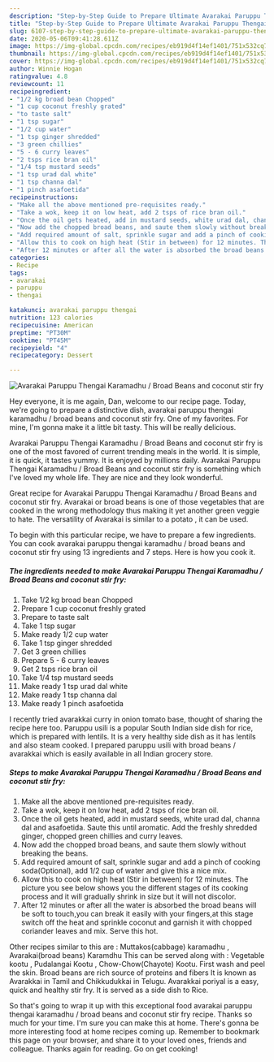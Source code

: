 ```yaml
---
description: "Step-by-Step Guide to Prepare Ultimate Avarakai Paruppu Thengai Karamadhu / Broad Beans and coconut stir fry"
title: "Step-by-Step Guide to Prepare Ultimate Avarakai Paruppu Thengai Karamadhu / Broad Beans and coconut stir fry"
slug: 6107-step-by-step-guide-to-prepare-ultimate-avarakai-paruppu-thengai-karamadhu-broad-beans-and-coconut-stir-fry
date: 2020-05-06T09:41:28.611Z
image: https://img-global.cpcdn.com/recipes/eb919d4f14ef1401/751x532cq70/avarakai-paruppu-thengai-karamadhu-broad-beans-and-coconut-stir-fry-recipe-main-photo.jpg
thumbnail: https://img-global.cpcdn.com/recipes/eb919d4f14ef1401/751x532cq70/avarakai-paruppu-thengai-karamadhu-broad-beans-and-coconut-stir-fry-recipe-main-photo.jpg
cover: https://img-global.cpcdn.com/recipes/eb919d4f14ef1401/751x532cq70/avarakai-paruppu-thengai-karamadhu-broad-beans-and-coconut-stir-fry-recipe-main-photo.jpg
author: Winnie Hogan
ratingvalue: 4.8
reviewcount: 11
recipeingredient:
- "1/2 kg broad bean Chopped"
- "1 cup coconut freshly grated"
- "to taste salt"
- "1 tsp sugar"
- "1/2 cup water"
- "1 tsp ginger shredded"
- "3 green chillies"
- "5 - 6 curry leaves"
- "2 tsps rice bran oil"
- "1/4 tsp mustard seeds"
- "1 tsp urad dal white"
- "1 tsp channa dal"
- "1 pinch asafoetida"
recipeinstructions:
- "Make all the above mentioned pre-requisites ready."
- "Take a wok, keep it on low heat, add 2 tsps of rice bran oil."
- "Once the oil gets heated, add in mustard seeds, white urad dal, channa dal and asafoetida. Saute this until aromatic. Add the freshly shredded ginger, chopped green chillies and curry leaves."
- "Now add the chopped broad beans, and saute them slowly without breaking the beans."
- "Add required amount of salt, sprinkle sugar and add a pinch of cooking soda(Optional), add 1/2 cup of water and give this a nice mix."
- "Allow this to cook on high heat (Stir in between) for 12 minutes. The picture you see below shows you the different stages of its cooking process and it will gradually shrink in size but it will not discolor."
- "After 12 minutes or after all the water is absorbed the broad beans will be soft to touch,you can break it easily with your fingers,at this stage switch off the heat and sprinkle coconut and garnish it with chopped coriander leaves and mix. Serve this hot."
categories:
- Recipe
tags:
- avarakai
- paruppu
- thengai

katakunci: avarakai paruppu thengai 
nutrition: 123 calories
recipecuisine: American
preptime: "PT30M"
cooktime: "PT45M"
recipeyield: "4"
recipecategory: Dessert

---
```



![Avarakai Paruppu Thengai Karamadhu / Broad Beans and coconut stir fry](https://img-global.cpcdn.com/recipes/eb919d4f14ef1401/751x532cq70/avarakai-paruppu-thengai-karamadhu-broad-beans-and-coconut-stir-fry-recipe-main-photo.jpg)

Hey everyone, it is me again, Dan, welcome to our recipe page. Today, we're going to prepare a distinctive dish, avarakai paruppu thengai karamadhu / broad beans and coconut stir fry. One of my favorites. For mine, I'm gonna make it a little bit tasty. This will be really delicious.

Avarakai Paruppu Thengai Karamadhu / Broad Beans and coconut stir fry is one of the most favored of current trending meals in the world. It is simple, it is quick, it tastes yummy. It is enjoyed by millions daily. Avarakai Paruppu Thengai Karamadhu / Broad Beans and coconut stir fry is something which I've loved my whole life. They are nice and they look wonderful.

Great recipe for Avarakai Paruppu Thengai Karamadhu / Broad Beans and coconut stir fry. Avarakai or broad beans is one of those vegetables that are cooked in the wrong methodology thus making it yet another green veggie to hate. The versatility of Avarakai is similar to a potato , it can be used.


To begin with this particular recipe, we have to prepare a few ingredients. You can cook avarakai paruppu thengai karamadhu / broad beans and coconut stir fry using 13 ingredients and 7 steps. Here is how you cook it.

<!--inarticleads1-->

##### The ingredients needed to make Avarakai Paruppu Thengai Karamadhu / Broad Beans and coconut stir fry:

1. Take 1/2 kg broad bean Chopped
1. Prepare 1 cup coconut freshly grated
1. Prepare to taste salt
1. Take 1 tsp sugar
1. Make ready 1/2 cup water
1. Take 1 tsp ginger shredded
1. Get 3 green chillies
1. Prepare 5 - 6 curry leaves
1. Get 2 tsps rice bran oil
1. Take 1/4 tsp mustard seeds
1. Make ready 1 tsp urad dal white
1. Make ready 1 tsp channa dal
1. Make ready 1 pinch asafoetida


I recently tried avarakkai curry in onion tomato base, thought of sharing the recipe here too. Paruppu usili is a popular South Indian side dish for rice, which is prepared with lentils. It is a very healthy side dish as it has lentils and also steam cooked. I prepared paruppu usili with broad beans / avarakkai which is easily available in all Indian grocery store. 

<!--inarticleads2-->

##### Steps to make Avarakai Paruppu Thengai Karamadhu / Broad Beans and coconut stir fry:

1. Make all the above mentioned pre-requisites ready.
1. Take a wok, keep it on low heat, add 2 tsps of rice bran oil.
1. Once the oil gets heated, add in mustard seeds, white urad dal, channa dal and asafoetida. Saute this until aromatic. Add the freshly shredded ginger, chopped green chillies and curry leaves.
1. Now add the chopped broad beans, and saute them slowly without breaking the beans.
1. Add required amount of salt, sprinkle sugar and add a pinch of cooking soda(Optional), add 1/2 cup of water and give this a nice mix.
1. Allow this to cook on high heat (Stir in between) for 12 minutes. The picture you see below shows you the different stages of its cooking process and it will gradually shrink in size but it will not discolor.
1. After 12 minutes or after all the water is absorbed the broad beans will be soft to touch,you can break it easily with your fingers,at this stage switch off the heat and sprinkle coconut and garnish it with chopped coriander leaves and mix. Serve this hot.


Other recipes similar to this are : Muttakos(cabbage) karamadhu , Avarakai(broad beans) Karamdhu This can be served along with : Vegetable kootu , Pudalangai Kootu , Chow-Chow(Chayote) Kootu. First wash and peel the skin. Broad beans are rich source of proteins and fibers It is known as Avarakkai in Tamil and Chikkudukkai in Telugu. Avarakkai poriyal is a easy, quick and healthy stir fry. It is served as a side dish to Rice. 

So that's going to wrap it up with this exceptional food avarakai paruppu thengai karamadhu / broad beans and coconut stir fry recipe. Thanks so much for your time. I'm sure you can make this at home. There's gonna be more interesting food at home recipes coming up. Remember to bookmark this page on your browser, and share it to your loved ones, friends and colleague. Thanks again for reading. Go on get cooking!
